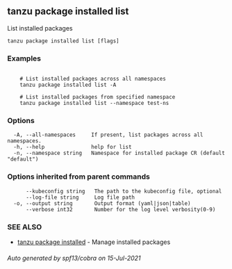 ## tanzu package installed list

List installed packages

```
tanzu package installed list [flags]
```

### Examples

```

    # List installed packages across all namespaces 	
    tanzu package installed list -A
	
    # List installed packages from specified namespace	
    tanzu package installed list --namespace test-ns
```

### Options

```
  -A, --all-namespaces     If present, list packages across all namespaces.
  -h, --help               help for list
  -n, --namespace string   Namespace for installed package CR (default "default")
```

### Options inherited from parent commands

```
      --kubeconfig string   The path to the kubeconfig file, optional
      --log-file string     Log file path
  -o, --output string       Output format (yaml|json|table)
      --verbose int32       Number for the log level verbosity(0-9)
```

### SEE ALSO

* [tanzu package installed](tanzu_package_installed.md)	 - Manage installed packages

###### Auto generated by spf13/cobra on 15-Jul-2021
